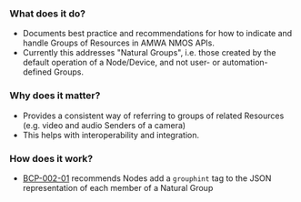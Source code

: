 ### What does it do?

- Documents best practice and recommendations for how to indicate and handle Groups of Resources in AMWA NMOS APIs.
- Currently this addresses "Natural Groups", i.e. those created by the default operation of a Node/Device, and not user- or automation-defined Groups.

### Why does it matter?

- Provides a consistent way of referring to groups of related Resources (e.g. video and audio Senders of a camera)
- This helps with interoperability and integration.

### How does it work?

- [BCP-002-01](branches/master/best-practice-natural-grouping.html) recommends Nodes add a ``grouphint`` tag to the JSON representation of each member of a Natural Group
